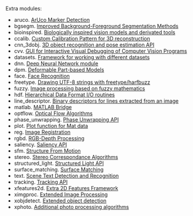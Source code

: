 Extra modules:
-   aruco. [ArUco Marker Detection](http://docs.opencv.org/3.2.0/d9/d6a/group__aruco.html)
-   bgsegm. [Improved Background-Foreground Segmentation Methods](http://docs.opencv.org/3.2.0/d2/d55/group__bgsegm.html)
-   bioinspired. [Biologically inspired vision models and derivated tools](http://docs.opencv.org/3.2.0/dd/deb/group__bioinspired.html)
-   ccalib. [Custom Calibration Pattern for 3D reconstruction](http://docs.opencv.org/3.2.0/d3/ddc/group__ccalib.html)
-   cnn_3dobj. [3D object recognition and pose estimation API](http://docs.opencv.org/3.2.0/d9/d02/group__cnn__3dobj.html)
-   cvv. [GUI for Interactive Visual Debugging of Computer Vision Programs](http://docs.opencv.org/3.2.0/df/dff/group__cvv.html)
-   datasets. [Framework for working with different datasets](http://docs.opencv.org/3.2.0/d8/d00/group__datasets.html)
-   dnn. [Deep Neural Network module](http://docs.opencv.org/3.2.0/d6/d0f/group__dnn.html)
-   dpm. [Deformable Part-based Models](http://docs.opencv.org/3.2.0/d9/d12/group__dpm.html)
-   face. [Face Recognition](http://docs.opencv.org/3.2.0/db/d7c/group__face.html)
-   freetype. [Drawing UTF-8 strings with freetype/harfbuzz](http://docs.opencv.org/3.2.0/d4/dfc/group__freetype.html)
-   fuzzy. [Image processing based on fuzzy mathematics](http://docs.opencv.org/3.2.0/df/d5b/group__fuzzy.html)
-   hdf. [Hierarchical Data Format I/O routines](http://docs.opencv.org/3.2.0/db/d77/group__hdf.html)
-   line_descriptor. [Binary descriptors for lines extracted from an image](http://docs.opencv.org/3.2.0/dc/ddd/group__line__descriptor.html)
-   matlab. [MATLAB Bridge](http://docs.opencv.org/3.2.0/df/d5d/group__matlab.html)
-   optflow. [Optical Flow Algorithms](http://docs.opencv.org/3.2.0/d2/d84/group__optflow.html)
-   phase_unwrapping. [Phase Unwrapping API](http://docs.opencv.org/3.2.0/df/d3a/group__phase__unwrapping.html)
-   plot. [Plot function for Mat data](http://docs.opencv.org/3.2.0/db/dfe/group__plot.html)
-   reg. [Image Registration](http://docs.opencv.org/3.2.0/db/d61/group__reg.html)
-   rgbd. [RGB-Depth Processing](http://docs.opencv.org/3.2.0/d2/d3a/group__rgbd.html)
-   saliency. [Saliency API](http://docs.opencv.org/3.2.0/d8/d65/group__saliency.html)
-   sfm. [Structure From Motion](http://docs.opencv.org/3.2.0/d8/d8c/group__sfm.html)
-   stereo. [Stereo Correspondance Algorithms](http://docs.opencv.org/3.2.0/dd/d86/group__stereo.html)
-   structured_light. [Structured Light API](http://docs.opencv.org/3.2.0/d1/d90/group__structured__light.html)
-   surface_matching. [Surface Matching](http://docs.opencv.org/3.2.0/d9/d25/group__surface__matching.html)
-   text. [Scene Text Detection and Recognition](http://docs.opencv.org/3.2.0/d4/d61/group__text.html)
-   tracking. [Tracking API](http://docs.opencv.org/3.2.0/d9/df8/group__tracking.html)
-   xfeatures2d. [Extra 2D Features Framework](http://docs.opencv.org/3.2.0/d1/db4/group__xfeatures2d.html)
-   ximgproc. [Extended Image Processing](http://docs.opencv.org/3.2.0/df/d2d/group__ximgproc.html)
-   xobjdetect. [Extended object detection](http://docs.opencv.org/3.2.0/d4/d54/group__xobjdetect.html)
-   xphoto. [Additional photo processing algorithms](http://docs.opencv.org/3.2.0/de/daa/group__xphoto.html)